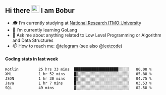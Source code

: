 ## Hi there <img src="https://media.giphy.com/media/hvRJCLFzcasrR4ia7z/giphy.gif" width="25px" height="25px"> I am Bobur

- :mortar_board: I’m currently studying at [National Research ITMO University](https://itmo.ru/)
- :seedling: I’m currently learning GoLang
- :speech_balloon: Ask me about anything related to Low Level Programming or Algorithm and Data Structures
- :mailbox: How to reach me: [@telegram](https://t.me/octoant) (see also [@leetcode](https://leetcode.com/octoant/))    

#### Coding stats in last week

<!--START_SECTION:waka-->

```txt
Kotlin         25 hrs 33 mins  ████████████████████░░░░░   80.08 %
XML            1 hr 52 mins    █▒░░░░░░░░░░░░░░░░░░░░░░░   05.88 %
JSON           1 hr 30 mins    █▒░░░░░░░░░░░░░░░░░░░░░░░   04.75 %
Java           1 hr 7 mins     █░░░░░░░░░░░░░░░░░░░░░░░░   03.53 %
SQL            49 mins         ▓░░░░░░░░░░░░░░░░░░░░░░░░   02.58 %
```

<!--END_SECTION:waka-->
